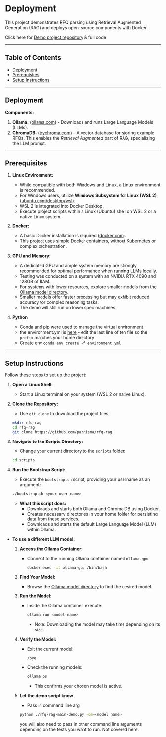 # Deployment

This project demonstrates RFQ parsing using Retrieval Augmented Generation (RAG) and deploys open-source components with Docker.

Click here for [Demo project repository](https://github.com/parrisma/rfq-rag/) & full code

---

## Table of Contents

- [Deployment](#deployment)
- [Prerequisites](#prerequisites)
- [Setup Instructions](#setup-instructions)
---
## Deployment

**Components:**

1.  **Ollama:** ([ollama.com](https://ollama.com/)) - Downloads and runs Large Language Models (LLMs).
2.  **ChromaDB:** ([trychroma.com](https://www.trychroma.com/)) - A vector database for storing example RFQs. This enables the *Retrieval Augmented* part of RAG, specializing the LLM prompt.

---

## Prerequisites

1.  **Linux Environment:**
    * While compatible with both Windows and Linux, a Linux environment is recommended.
    * For Windows users, utilize **Windows Subsystem for Linux (WSL 2)** ([ubuntu.com/desktop/wsl](https://ubuntu.com/desktop/wsl)).
    * WSL 2 is integrated into Docker Desktop.
    * Execute project scripts within a Linux (Ubuntu) shell on WSL 2 or a native Linux system.

2.  **Docker:**
    * A basic Docker installation is required ([docker.com](https://www.docker.com/)).
    * This project uses simple Docker containers, without Kubernetes or complex orchestration.

3.  **GPU and Memory:**
    * A dedicated GPU and ample system memory are strongly recommended for optimal performance when running LLMs locally.
    * Testing was conducted on a system with an NVIDIA RTX 4090 and 128GB of RAM.
    * For systems with lower resources, explore smaller models from the [Ollama model directory](https://ollama.com/search).
    * Smaller models offer faster processing but may exhibit reduced accuracy for complex reasoning tasks.
    * The demo will still run on lower spec machines.

4. **Python**
    * Conda and pip were used to manage the virtual environment
    * the environment.yml is [here](https://github.com/parrisma/rfq-rag/blob/main/environment.yml) - edit the last line of teh file so the ```prefix``` matches your home directory
    * Create env ```conda env create -f environment.yml```

---

## Setup Instructions

Follow these steps to set up the project:

1.  **Open a Linux Shell:**
    * Start a Linux terminal on your system (WSL 2 or native Linux).

2.  **Clone the Repository:**
    * Use `git clone` to download the project files.
    ```sh
    mkdir rfq-rag
    cd rfq-rag
    git clone https://github.com/parrisma/rfq-rag
    ```

3.  **Navigate to the Scripts Directory:**
    * Change your current directory to the `scripts` folder:

    ```sh
    cd scripts
    ```

4.  **Run the Bootstrap Script:**
    * Execute the `bootstrap.sh` script, providing your username as an argument:

    ```sh
    ./bootstrap.sh <your-user-name>
    ```

    * **What this script does:**
        * Downloads and starts both Ollama and Chroma DB using Docker.
        * Creates necessary directories in your home folder for persisting data from these services.
        * Downloads and starts the default Large Language Model (LLM) within Ollama.

* **To use a different LLM model:**

    1.  **Access the Ollama Container:**
        * Connect to the running Ollama container named `ollama-gpu`:
            ```sh
            docker exec -it ollama-gpu /bin/bash
            ```
    1.  **Find Your Model:**
        * Browse the [Ollama model directory](https://ollama.com/search) to find the desired model.
    1.  **Run the Model:**
        * Inside the Ollama container, execute:
            ```sh
            ollama run <model-name>
            ```
            * Note: Downloading the model may take time depending on its size.

    1.  **Verify the Model:**
        * Exit the current model:
            ```sh
            /bye
            ```
        * Check the running models:
            ```sh
            ollama ps
            ```
            * This confirms your chosen model is active.
    1.  **Let the demo script know**
        * Pass in command line arg
        ```sh
        python ./rfq-rag-main-demo.py -om=<model name>
        ```
        you will also need to pass in other command line arguments depending on the tests you want to run. Not covered here.

